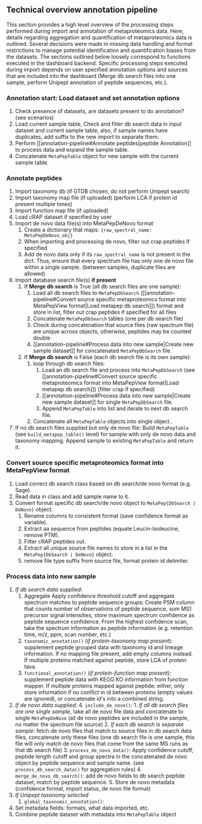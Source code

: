 ## Technical overview annotation pipeline

This section provides a high level overview of the processing steps performed during import and annotation of metaproteomics data. Here, details regarding aggregation and quantification of metaproteomics data is outlined. Several decisions were made in missing data handling and format restrictions to manage potential identification and quantification biases from the datasets. The sections outlined below loosely correspond to functions executed in the dashboard backend. Specific processing steps executed during import depends on user specified annotation options and sources that are included into the dashboard (Merge db search files into one sample, perform Unipept annotation of peptide sequences, etc.).

### Annotation start: Load dataset and set annotation options
1. Check presence of datasets, are datasets present to do annotation? (see scenarios)
2. Load current sample table, Check and filter db search data in input dataset and current sample table, also, if sample names have duplicates, add suffix to the new import to separate them.
3. Perform [[annotation-pipeline#Annotate peptides|peptide Annotation]] to process data and expand the sample table.
4. Concatenate `MetaPepTable` object for new sample with the current sample table.
### Annotate peptides
1. Import taxonomy db (if GTDB chosen, do not perform Unipept search)
2. Import taxonomy map file (if uploaded) (perform LCA if protein id present multiple times)
3. Import function map file (if uploaded)
4. Load cRAP dataset if specified by user
5. Import de novo data file(s) into MetaPepDeNovo format
	1. Create a dictionary that maps: `{raw_spectral_name: MetaPepDeNovo_obj}`
	2. When importing and processing de novo, filter out crap peptides if specified
	3. Add de novo data only if its `raw_spectral_name` is not present in the dict. Thus, ensure that every spectrum file has only one de novo file within a single sample. (between samples, duplicate files are allowed)
6. Import database search file(s) **if present**
	1. If **Merge db search** is True (all db search files are one sample):
		1. Load all db search files to `MetaPepDbSearch` ([[annotation-pipeline#Convert source specific metaproteomics format into MetaPepView format|Load metapep db search]]) format and store in list, filter out crap peptides if specified for all files
		2.  Concatenate `MetaPepDbSearch` tables (one per db search file)
		3. Check during concatenation that source files (raw spectrum file) are unique across objects, otherwise, peptides may be counted double
		4. [[annotation-pipeline#Process data into new sample|Create new sample dataset]] for concatenated `MetaPepDbSearch` file.
	2. If **Merge db search** is False (each db search file is its own sample):
		1. loop through db search files:
			1. Load an db search file and process into `MetaPepDbSearch` (see [[annotation-pipeline#Convert source specific metaproteomics format into MetaPepView format|Load metapep db search]]) (filter crap if specified)
			2. [[annotation-pipeline#Process data into new sample|Create new sample dataset]] for single `MetaPepDbSearch` file.
			3. Append `MetaPepTable` into list and iterate to next db search file.
		2. Concatenate all `MetaPepTable` objects into single object..
7. If no db search files supplied but only de novo file: Build `MetaPepTable` (see `build_metapep_table()` level) for sample with only de novo data and taxonomy mapping. Append sample to existing `MetaPepTable` and return it.

### Convert source specific metaproteomics format into MetaPepView format
1. Load correct db search class based on db search/de novo format (e.g. Sage).
2. Read data in class and add sample name to it.
3. Convert format specific db search/de novo object to `MetaPep{DbSearch | DeNovo}` object.
	1. Rename columns to consistent format (save confidence format as variable).
	2. Extract aa sequence from peptides (equate Leucin-Isoleucine, remove PTM).
	3. Filter cRAP peptides out.
	4. Extract all unique source file names to store in a list in the  `MetaPep{DbSearch | DeNovo}` object.
	5. remove file type suffix from source file, format protein id delimiter.

### Process data into new sample
1. *If db search data supplied*:
	1. Aggregate Apply confidence threshold cutoff and aggregate spectrum matches to peptide sequence groups: Create PSM column that counts number of observations of peptide sequence, sum MS1 precursor signal intensities, store maximum spectrum confidence as peptide sequence confidence. From the highest confidence scan, take the spectrum information as peptide information (e.g. retention time, m/z, ppm, scan number, etc.)
	2. `taxonomic_annotation()` (*if protein-taxonomy map present*): supplement peptide grouped data with taxonomy id and lineage information. If no mapping file present, add empty columns instead. If multiple proteins matched against peptide, store LCA of protein taxa.
	3. `functional_annotation()` (*if protein-function map present*): supplement peptide data with KEGG KO information from function mapper. If multiple proteins mapped against peptide: either, only store information if no conflict in id between proteins (empty values are ignored), or concatenate id's into a combined string.
2. *If de novo data supplied*:
	4. `include_de_novo()`: 
		1. *If all db search files are one single sample*, take all de novo file data and concatenate to single `MetaPepDeNovo` (all de novo peptides are included in the sample, no matter the spectrum file source)
		2. *If each db search is separate sample*: fetch de novo files that match to source files in db search data files, concatenate only these files (one db search file is one sample, this file will only match de novo files that come from the same MS runs as that db search file)
		3. `process_de_novo_data()`: Apply confidence cutoff, peptide length cutoff and group spectra in the concatenated de novo object by peptide sequence and sample name. (see `process_db_search_data()` for aggregation rules)
		4. `merge_de_novo_db_search()`: add de novo fields to db search peptide dataset, match by peptide sequence.
		5. Store de novo metadata (confidence format, import status, de novo file format)
3. *If Unipept taxonomy selected*
	1. `global_taxonomic_annotation()`:
4. Set metadata fields: formats, what data imported, etc.
5. Combine peptide dataset with metadata into `MetaPepTable` object
